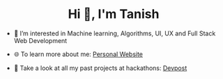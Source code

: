 <h1 align="center">Hi 👋, I'm Tanish</h1>

- 🤖 I’m interested in Machine learning, Algorithms, UI, UX and Full Stack Web Development

- 🌐 To learn more about me: [Personal Website](https://tanish.ca)
  
- 👀 Take a look at all my past projects at hackathons: [Devpost](https://devpost.com/TanishSh?ref_content=user-portfolio&ref_feature=portfolio&ref_medium=global-nav)

  

